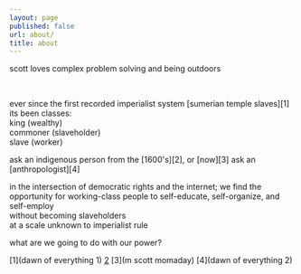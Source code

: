 ```yaml
---
layout: page
published: false
url: about/
title: about
---
```

  
  
  
scott loves complex problem solving and being outdoors  
  
  
<br>
  
  
ever since the first recorded imperialist system [sumerian temple slaves][1]  
its been classes:  
king (wealthy)  
commoner (slaveholder)  
slave (worker)  
  
ask an indigenous person from the [1600's][2], or [now][3]
ask an [anthropologist][4] 
    
in the intersection of democratic rights and the internet; we find the opportunity for working-class people  to self-educate, self-organize, and self-employ  
without becoming slaveholders  
at a scale unknown to imperialist rule  
  
what are we going to do with our power?    
  
  
[1](dawn of everything 1)
[2](kandiaronk)
[3](m scott momaday)
[4](dawn of everything 2)